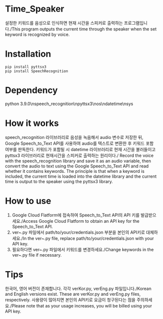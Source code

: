 # Time_Speaker
설정한 키워드를 음성으로 인식하면 현재 시간을 스피커로 출력하는 프로그램입니다./This program outputs the current time through the speaker when the set keyword is recognized by voice.

# Installation
```
pip install pyttsx3
pip install SpeechRecognition
```

# Dependency
python 3.9.0\nspeech_recognition\npyttsx3\nos\ndatetime\nsys


# How it works
speech_recognition 라이브러리로 음성을 녹음해서 audio 변수로 저장한 뒤, Google Speech_to_Text API를 사용하여 audio를 텍스트로 변환한 후 키워드 포함 여부를 판독한다. 키워드가 포함될 시 datetime 라이브러리로 현재 시간을 불러들이고 pyttsx3 라이브러리로 현재시간을 스피커로 출력하는 원리이다./ Record the voice with the speech_recognition library and save it as an audio variable, then convert the audio to text using the Google Speech_to_Text API and read whether it contains keywords. The principle is that when a keyword is included, the current time is loaded into the datetime library and the current time is output to the speaker using the pyttsx3 library.

# How to use
1. Google Cloud Flatform에 접속하여 Speech_to_Text API의 API 키를 발급받으세요./Access Google Cloud Flatform to obtain an API key for the Speech_to_Text API.
2. ver~.py 파일에서 path/to/your/credentials.json 부분을 본인의 API키로 대체하세요./In the ver~.py file, replace path/to/your/credentials.json with your API key.
3. 필요하다면 ver~.py 파일에서 키워드를 변경하세요./Change keywords in the ver~.py file if necessary.

# Tips
한국어, 영어 버전이 존재합니다. 각각 verKor.py, verEng.py 파일입니다./Korean and English versions exist. These are verKor.py and verEng.py files, respectively.
사용량이 많아지면 본인의 API키로 요금이 청구된다는 점을 주의하세요./Please note that as your usage increases, you will be billed using your API key.

